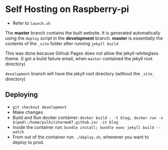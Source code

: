 # Self Hosting on Raspberry-pi
* Refer to `launch.sh`

The **master** branch contains the built website. It is generated automatically using the `deploy` script in the **development** branch.
**master** is essentially the contents of the `_site` folder after running `jekyll build`

This was done because Github Pages does not allow the jekyll-whiteglass theme. (I got a build failure email, when `master` contained the jekyll root directory)

`development` branch will have the jekyll root directory (without the `_site_` directory)

## Deploying
* `git checkout development`
* Make changes
* Build and Run docker container: `docker build . -t blog; docker run -v $(pwd):/home/pulkitsharma07.github.io/ -it blog`
* Inside the container run: `bundle install; bundle exec jekyll build --watch`
* From out of the container run: `./deploy.sh`, whenever you want to deploy to prod.
